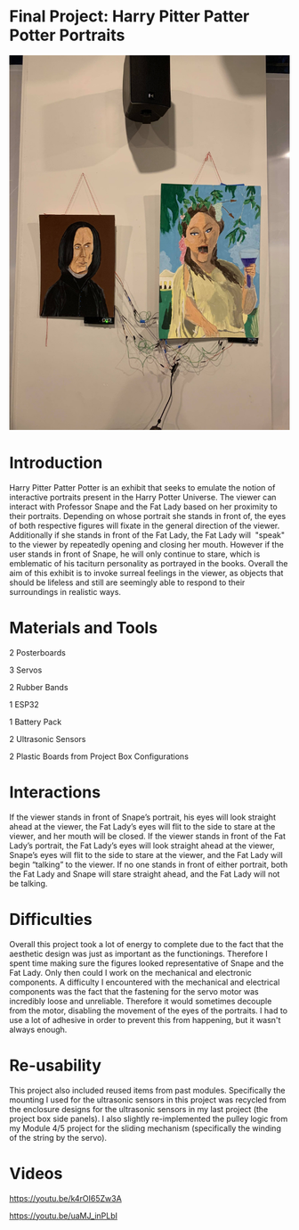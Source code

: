 # Final Project: Harry Pitter Patter Potter Portraits

![Portrai](/79308344_962915727435305_7591679000070586368_n.jpg)

# Introduction
Harry Pitter Patter Potter is an exhibit that seeks to emulate the notion of interactive portraits present in the Harry Potter Universe. The viewer can interact with Professor Snape and the Fat Lady based on her proximity to their portraits. Depending on whose portrait she stands in front of, the eyes of both respective figures will fixate in the general direction of the viewer. Additionally if she stands in front of the Fat Lady, the Fat Lady will  "speak" to the viewer by repeatedly opening and closing her mouth. However if the user stands in front of Snape, he will only continue to stare, which is emblematic of his taciturn personality as portrayed in the books. Overall the aim of this exhibit is to invoke surreal feelings in the viewer, as objects that should be lifeless and still are seemingly able to respond to their surroundings in realistic ways. 

# Materials and Tools
2 Posterboards

3 Servos

2 Rubber Bands

1 ESP32

1 Battery Pack

2 Ultrasonic Sensors

2 Plastic Boards from Project Box Configurations

# Interactions
If the viewer stands in front of Snape’s portrait, his eyes will look straight ahead at the viewer, the Fat Lady’s eyes will flit to the side to stare at the viewer, and her mouth will be closed. If the viewer stands in front of the Fat Lady’s portrait, the Fat Lady’s eyes will look straight ahead at the viewer, Snape’s eyes will flit to the side to stare at the viewer, and the Fat Lady will begin “talking” to the viewer. If no one stands in front of either portrait, both the Fat Lady and Snape will stare straight ahead, and the Fat Lady will not be talking.

# Difficulties
Overall this project took a lot of energy to complete due to the fact that the aesthetic design was just as important as the functionings. Therefore I spent time making sure the figures looked representative of Snape and the Fat Lady. Only then could I work on the mechanical and electronic components.
A difficulty I encountered with the mechanical and electrical components was the fact that the fastening for the servo motor was incredibly loose and unreliable. Therefore it would sometimes decouple from the motor, disabling the movement of the eyes of the portraits. I had to use a lot of adhesive in order to prevent this from happening, but it wasn't always enough.

# Re-usability
This project also included reused items from past modules. Specifically the mounting I used for the ultrasonic sensors in this project was recycled from the enclosure designs for the ultrasonic sensors in my last project (the project box side panels). I also slightly re-implemented the pulley logic from my Module 4/5 project for the sliding mechanism (specifically the winding of the string by the servo).

# Videos
https://youtu.be/k4rOI65Zw3A

https://youtu.be/uaMJ_inPLbI


